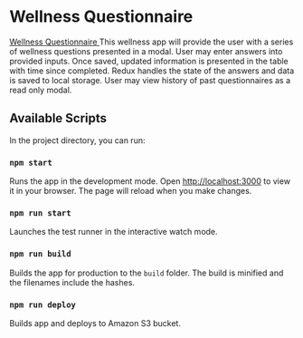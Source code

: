 # Wellness Questionnaire
<a href='http://wnessbucket.s3-website-us-east-1.amazonaws.com///'> Wellness Questionnaire </a>
This wellness app will provide the user with a series of wellness questions presented in a modal.
User may enter answers into provided inputs.
Once saved, updated information is presented in the table with time since completed.
Redux handles the state of the answers and data is saved to local storage.
User may view history of past questionnaires as a read only modal.

## Available Scripts
In the project directory, you can run:

### `npm start`
Runs the app in the development mode.
Open [http://localhost:3000](http://localhost:3000) to view it in your browser.
The page will reload when you make changes.

### `npm run start`
Launches the test runner in the interactive watch mode.

### `npm run build`
Builds the app for production to the `build` folder.
The build is minified and the filenames include the hashes.

### `npm run deploy`
Builds app and deploys to Amazon S3 bucket.




